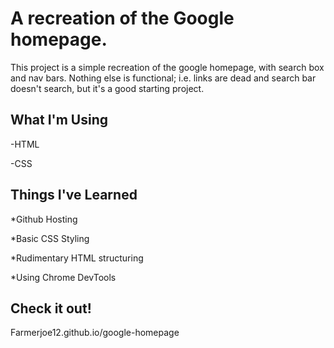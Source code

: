 # A recreation of the Google homepage.

This project is a simple recreation of the google homepage, with search box and nav bars. Nothing else is functional; i.e. links are dead and search bar doesn't search, but it's a good starting project.

## What I'm Using

-HTML

-CSS

## Things I've Learned

*Github Hosting

*Basic CSS Styling

*Rudimentary HTML structuring

*Using Chrome DevTools

## Check it out!

Farmerjoe12.github.io/google-homepage
